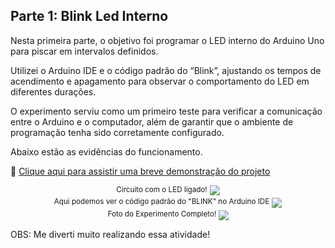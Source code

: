 ## Parte 1: Blink Led Interno
Nesta primeira parte, o objetivo foi programar o LED interno do Arduino Uno para piscar em intervalos definidos.

 Utilizei o Arduino IDE e o código padrão do “Blink”, ajustando os tempos de acendimento e apagamento para observar o comportamento do LED em diferentes durações.

O experimento serviu como um primeiro teste para verificar a comunicação entre o Arduino e o computador, além de garantir que o ambiente de programação tenha sido corretamente configurado.

Abaixo estão as evidências do funcionamento.

🎥 [Clique aqui para assistir uma breve demonstração do projeto](assets/videos/video.mov)


<div align="center">
  <sup>Circuito com o LED ligado!</sup>
  <img src="/assets/IMG_9951.png">
</div>


<div align="center">
  <sup> Aqui podemos ver o código padrão do "BLINK" no Arduino IDE</sup>
  <img src="/assets/IMG_9952.png">
</div>

<div align="center">
  <sup> Foto do Experimento Completo! </sup>
  <img src="/assets/IMG_9954.png">
</div>

OBS: 
Me diverti muito realizando essa atividade!



